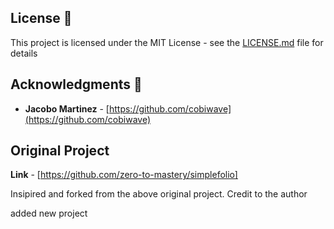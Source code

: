 
## License 📄

This project is licensed under the MIT License - see the [LICENSE.md](LICENSE.md) file for details

## Acknowledgments 🎁

- **Jacobo Martinez** - [https://github.com/cobiwave](https://github.com/cobiwave)

## Original Project

**Link** - [https://github.com/zero-to-mastery/simplefolio]

Insipired and forked from the above original project. Credit to the author

added new project
